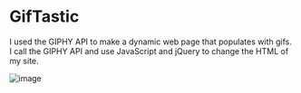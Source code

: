 # GifTastic

I used the GIPHY API to make a dynamic web page that populates with gifs. I call the GIPHY API and use JavaScript and jQuery to change the HTML of my site.

![image](https://user-images.githubusercontent.com/27830803/29238112-6f5082f0-7ee2-11e7-93b1-cbe267eb3c82.png)
